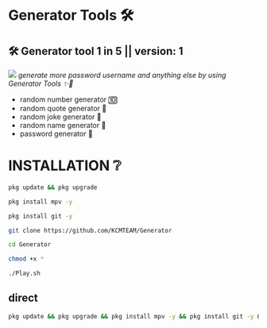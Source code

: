 # Generator Tools 🛠️
## 🛠️ Generator tool 1 in 5 || version: 1
![](https://i.imgur.com/ORoucBM.png)
*generate more password username and anything else by using Generator Tools ✨🤗*
- random number generator 🔟
- random quote generator 💬
- random joke generator 🤹
- random name generator 👤
- password generator 🔐
# INSTALLATION ❔
```bash
pkg update && pkg upgrade
```
```bash
pkg install mpv -y
```
```bash
pkg install git -y
```
```bash
git clone https://github.com/KCMTEAM/Generator
```
```bash
cd Generator
```
```bash
chmod +x *
```
```bash
./Play.sh
```
## direct
```bash
pkg update && pkg upgrade && pkg install mpv -y && pkg install git -y && git clone https://github.com/KCMTEAM/Generator && cd Generator && chmod +x * && ./Play.sh
```
